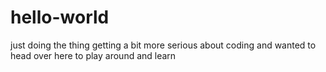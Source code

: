 # hello-world
just doing the thing
getting a bit more serious about coding and wanted to head over here to play around and learn
